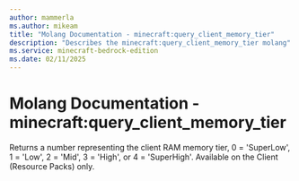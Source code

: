 ```yaml
---
author: mammerla
ms.author: mikeam
title: "Molang Documentation - minecraft:query_client_memory_tier"
description: "Describes the minecraft:query_client_memory_tier molang"
ms.service: minecraft-bedrock-edition
ms.date: 02/11/2025 
---
```


# Molang Documentation - minecraft:query_client_memory_tier

Returns a number representing the client RAM memory tier, 0 = 'SuperLow', 1 = 'Low', 2 = 'Mid', 3 = 'High', or 4 = 'SuperHigh'. Available on the Client (Resource Packs) only.
